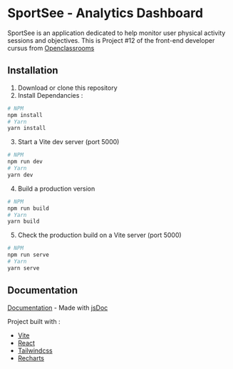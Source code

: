 # SportSee - Analytics Dashboard

SportSee is an application dedicated to help monitor user physical activity sessions and objectives.
This is Project #12 of the front-end developer cursus from [Openclassrooms](https://openclassrooms.com/fr/paths/516-developpeur-dapplication-javascript-react)

## Installation

1. Download or clone this repository
2. Install Dependancies :
```sh
# NPM
npm install
# Yarn
yarn install
```
3. Start a Vite dev server (port 5000)
```sh
# NPM
npm run dev
# Yarn
yarn dev
```
4. Build a production version
```sh
# NPM
npm run build
# Yarn
yarn build
```
5. Check the production build on a Vite server (port 5000)
```sh
# NPM
npm run serve
# Yarn
yarn serve
```

## Documentation

[Documentation](https://allandrow.github.io/CyrilTiger_12_15102021/) - Made with [jsDoc](https://jsdoc.app/)

Project built with :

- [Vite](https://vitejs.dev/)
- [React](https://reactjs.org/)
- [Tailwindcss](https://tailwindcss.com/)
- [Recharts](https://recharts.org/en-US/)
